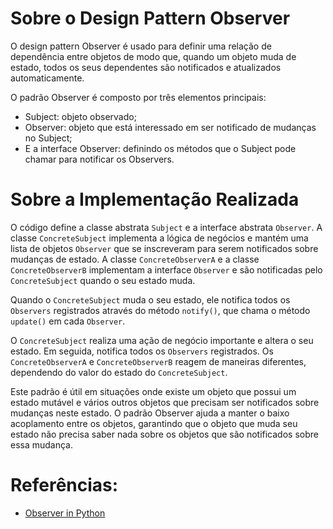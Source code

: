 # Sobre o Design Pattern Observer
O design pattern Observer é usado para definir uma relação de 
dependência entre objetos de modo que, quando um objeto muda de estado, 
todos os seus dependentes são notificados e atualizados automaticamente.

O padrão Observer é composto por três elementos principais:
- Subject: objeto observado;
- Observer: objeto que está interessado em ser notificado de mudanças no Subject;
- E a interface Observer: definindo os métodos que o Subject pode chamar 
para notificar os Observers.


# Sobre a Implementação Realizada
O código define a classe abstrata `Subject` e a interface abstrata `Observer`.
A classe `ConcreteSubject` implementa a lógica de negócios e mantém uma lista 
de objetos `Observer` que se inscreveram para serem notificados sobre mudanças
de estado. A classe `ConcreteObserverA` e a classe `ConcreteObserverB` 
implementam a interface `Observer` e são notificadas pelo `ConcreteSubject`
quando o seu estado muda.

Quando o `ConcreteSubject` muda o seu estado, ele notifica todos os `Observers` 
registrados através do método `notify()`, que chama o método `update()` em cada
`Observer`.

O `ConcreteSubject` realiza uma ação de negócio importante e altera o seu estado.
Em seguida, notifica todos os `Observers` registrados. Os `ConcreteObserverA`
e `ConcreteObserverB` reagem de maneiras diferentes, dependendo do valor do 
estado do `ConcreteSubject`.

Este padrão é útil em situações onde existe um objeto que possui um estado
mutável e vários outros objetos que precisam ser notificados sobre mudanças 
neste estado. O padrão Observer ajuda a manter o baixo acoplamento 
entre os objetos, garantindo que o objeto que muda seu estado não 
precisa saber nada sobre os objetos que são notificados sobre essa mudança.


# Referências:
- [Observer in Python](https://refactoring.guru/design-patterns/observer/python/example)
